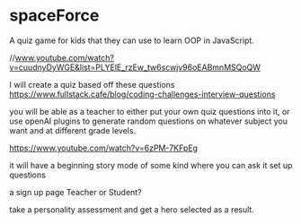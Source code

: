 # spaceForce
A quiz game for kids that they can use to learn OOP in JavaScript. 

//www.youtube.com/watch?v=cuudnyDyWGE&list=PLYElE_rzEw_tw6scwjv96oEABmnMSQoQW

I will create a quiz based off these questions 
https://www.fullstack.cafe/blog/coding-challenges-interview-questions

you will be able as a teacher to either put your own quiz questions into it, 
or use openAI plugins to generate random questions on whatever subject you want and at different grade levels. 

https://www.youtube.com/watch?v=6zPM-7KFpEg

it will have a beginning story mode of some kind where you can ask it set up questions

a sign up page
Teacher or Student? 

take a personality assessment and get a hero selected as a result. 

